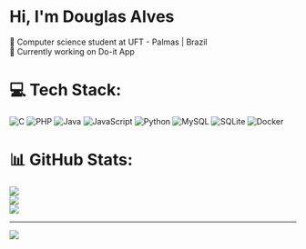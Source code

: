 # Hi, I'm Douglas Alves 

🧠 Computer science student at UFT - Palmas | Brazil <br/>
📝 Currently working on Do-it App <br/>


# 💻 Tech Stack:
![C](https://img.shields.io/badge/c-%2300599C.svg?style=for-the-badge&logo=c&logoColor=white) ![PHP](https://img.shields.io/badge/php-%23777BB4.svg?style=for-the-badge&logo=php&logoColor=white) ![Java](https://img.shields.io/badge/java-%23ED8B00.svg?style=for-the-badge&logo=openjdk&logoColor=white) ![JavaScript](https://img.shields.io/badge/javascript-%23323330.svg?style=for-the-badge&logo=javascript&logoColor=%23F7DF1E) ![Python](https://img.shields.io/badge/python-3670A0?style=for-the-badge&logo=python&logoColor=ffdd54) ![MySQL](https://img.shields.io/badge/mysql-4479A1.svg?style=for-the-badge&logo=mysql&logoColor=white) ![SQLite](https://img.shields.io/badge/sqlite-%2307405e.svg?style=for-the-badge&logo=sqlite&logoColor=white) ![Docker](https://img.shields.io/badge/docker-%230db7ed.svg?style=for-the-badge&logo=docker&logoColor=white) 
# 📊 GitHub Stats:
![](https://github-readme-stats.vercel.app/api?username=douglasalvesc&theme=dark&hide_border=false&include_all_commits=false&count_private=false)<br/>
![](https://nirzak-streak-stats.vercel.app/?user=douglasalvesc&theme=dark&hide_border=false)<br/>
![](https://github-readme-stats.vercel.app/api/top-langs/?username=douglasalvesc&theme=dark&hide_border=false&include_all_commits=false&count_private=false&layout=compact)

---
[![](https://visitcount.itsvg.in/api?id=douglasalvesc&icon=0&color=0)](https://visitcount.itsvg.in)

<!-- Proudly created with GPRM ( https://gprm.itsvg.in ) -->
